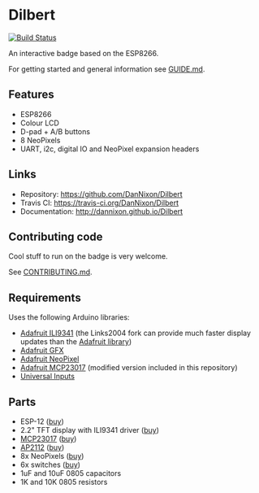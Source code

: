 # Dilbert

[![Build Status](https://travis-ci.org/DanNixon/Dilbert.svg?branch=master)](https://travis-ci.org/DanNixon/Dilbert)

An interactive badge based on the ESP8266.

For getting started and general information see [GUIDE.md](GUIDE.md).

## Features

- ESP8266
- Colour LCD
- D-pad + A/B buttons
- 8 NeoPixels
- UART, i2c, digital IO and NeoPixel expansion headers

## Links

- Repository: https://github.com/DanNixon/Dilbert
- Travis CI: https://travis-ci.org/DanNixon/Dilbert
- Documentation: http://dannixon.github.io/Dilbert

## Contributing code

Cool stuff to run on the badge is very welcome.

See [CONTRIBUTING.md](CONTRIBUTING.md).

## Requirements

Uses the following Arduino libraries:

- [Adafruit ILI9341](https://github.com/Links2004/Adafruit_ILI9341) (the
  Links2004 fork can provide much faster display updates than the [Adafruit
  library](https://github.com/adafruit/Adafruit_ILI9341))
- [Adafruit GFX](https://github.com/adafruit/Adafruit-GFX-Library)
- [Adafruit NeoPixel](https://github.com/adafruit/Adafruit_NeoPixel)
- [Adafruit MCP23017](https://github.com/adafruit/Adafruit-MCP23017-Arduino-Library)
  (modified version included in this repository)
- [Universal Inputs](https://github.com/DanNixon/ArduinoUniversalInput)

## Parts

- ESP-12
  ([buy](https://www.adafruit.com/product/2491))
- 2.2" TFT display with ILI9341 driver
  ([buy](http://www.ebay.co.uk/itm/262448340175))
- [MCP23017](http://ww1.microchip.com/downloads/en/DeviceDoc/21952b.pdf)
  ([buy](http://www.mouser.co.uk/search/ProductDetail.aspx?R=0virtualkey0virtualkeyMCP23017-E-SO))
- [AP2112](http://www.diodes.com/_files/datasheets/AP2112.pdf)
  ([buy](http://www.digikey.co.uk/product-detail/en/diodes-incorporated/AP2112K-3.3TRG1/AP2112K-3.3TRG1DICT-ND/4505257))
- 8x NeoPixels
  ([buy](https://www.adafruit.com/products/1655))
- 6x switches
  ([buy](http://www.digikey.co.uk/product-detail/en/panasonic-electronic-components/EVQ-PE504K/P13589S-ND/1245482))
- 1uF and 10uF 0805 capacitors
- 1K and 10K 0805 resistors
